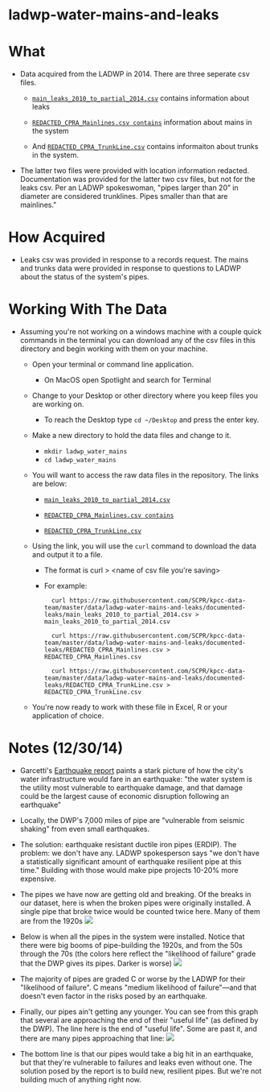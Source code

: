 ladwp-water-mains-and-leaks
===========================

What
====

* Data acquired from the LADWP in 2014. There are three seperate csv files.

	* [```main_leaks_2010_to_partial_2014.csv```](https://github.com/SCPR/kpcc-data-team/blob/master/data/ladwp-water-mains-and-leaks/documented-leaks/main_leaks_2010_to_partial_2014.csv) contains information about leaks

	* [```REDACTED_CPRA_Mainlines.csv contains```](https://github.com/SCPR/kpcc-data-team/blob/master/data/ladwp-water-mains-and-leaks/all_mains_trunks/REDACTED_CPRA_Mainlines.csv) information about mains in the system

	* And [```REDACTED_CPRA_TrunkLine.csv```](https://github.com/SCPR/kpcc-data-team/blob/master/data/ladwp-water-mains-and-leaks/all_mains_trunks/REDACTED_CPRA_TrunkLine.csv) contains informaiton about trunks in the system.

* The latter two files were provided with location information redacted. Documentation was provided for the latter two csv files, but not for the leaks csv. Per an LADWP spokeswoman, "pipes larger than 20” in diameter are considered trunklines. Pipes smaller than that are mainlines."

How Acquired
============

* Leaks csv was provided in response to a records request. The mains and trunks data were provided in response to questions to LADWP about the status of the system's pipes.

Working With The Data
=====================

* Assuming you're not working on a windows machine with a couple quick commands in the terminal you can download any of the csv files in this directory and begin working with them on your machine.

    * Open your terminal or command line application.
        * On MacOS open Spotlight and search for Terminal
    * Change to your Desktop or other directory where you keep files you are working on.
        * To reach the Desktop type ```cd ~/Desktop``` and press the enter key.

    * Make a new directory to hold the data files and change to it.

        * ```mkdir ladwp_water_mains```
        * ```cd ladwp_water_mains```

    * You will want to access the raw data files in the repository. The links are below:

        * [```main_leaks_2010_to_partial_2014.csv```](https://raw.githubusercontent.com/SCPR/kpcc-data-team/master/data/ladwp-water-mains-and-leaks/documented-leaks/main_leaks_2010_to_partial_2014.csv)

        * [```REDACTED_CPRA_Mainlines.csv contains```](https://raw.githubusercontent.com/SCPR/kpcc-data-team/master/data/ladwp-water-mains-and-leaks/documented-leaks/REDACTED_CPRA_Mainlines.csv)

        * [```REDACTED_CPRA_TrunkLine.csv```](https://raw.githubusercontent.com/SCPR/kpcc-data-team/master/data/ladwp-water-mains-and-leaks/documented-leaks/REDACTED_CPRA_TrunkLine.csv)

    * Using the link, you will use the ```curl``` command to download the data and output it to a file.

        * The format is curl <url to csv file> > <name of csv file you're saving>

        * For example:

                curl https://raw.githubusercontent.com/SCPR/kpcc-data-team/master/data/ladwp-water-mains-and-leaks/documented-leaks/main_leaks_2010_to_partial_2014.csv > main_leaks_2010_to_partial_2014.csv

                curl https://raw.githubusercontent.com/SCPR/kpcc-data-team/master/data/ladwp-water-mains-and-leaks/documented-leaks/REDACTED_CPRA_Mainlines.csv > REDACTED_CPRA_Mainlines.csv

                curl https://raw.githubusercontent.com/SCPR/kpcc-data-team/master/data/ladwp-water-mains-and-leaks/documented-leaks/REDACTED_CPRA_TrunkLine.csv > REDACTED_CPRA_TrunkLine.csv

    * You're now ready to work with these file in Excel, R or your application of choice.

Notes (12/30/14)
================

* Garcetti's [Earthquake report](http://projects.scpr.org/documents/?doc=1376566-dec-8-2014-garcetti-earthquake-report) paints a stark picture of how the city's water infrastructure would fare in an earthquake: "the water system is the utility most vulnerable to earthquake damage, and that damage could be the largest cause of economic disruption following an earthquake"

* Locally, the DWP's 7,000 miles of pipe are "vulnerable from seismic shaking" from even small earthquakes.

* The solution: earthquake resistant ductile iron pipes (ERDIP). The problem: we don't have any. LADWP spokesperson says "we don't have a statistically significant amount of earthquake resilient pipe at this time." Building with those would make pipe projects 10-20% more expensive.

* The pipes we have now are getting old and breaking. Of the breaks in our dataset, here is when the broken pipes were originally installed. A single pipe that broke twice would be counted twice here. Many of them are from the 1920s
![](https://raw.githubusercontent.com/SCPR/kpcc-data-team/master/data/ladwp-water-mains-and-leaks/images/year_installed_for_mains_with_leaks.png)

* Below is when all the pipes in the system were installed. Notice that there were big booms of pipe-building the 1920s, and from the 50s through the 70s (the colors here reflect the "likelihood of failure" grade that the DWP gives its pipes. Darker is worse)
![](https://raw.githubusercontent.com/SCPR/kpcc-data-team/master/data/ladwp-water-mains-and-leaks/images/year_installed_by_likelihood_of_failure.png)

* The majority of pipes are graded C or worse by the LADWP for their "likelihood of failure". C means "medium likelihood of failure"—and that doesn't even factor in the risks posed by an earthquake.

* Finally, our pipes ain't getting any younger. You can see from this graph that several are approaching the end of their "useful life" (as defined by the DWP). The line here is the end of "useful life". Some are past it, and there are many pipes approaching that line:
![](https://raw.githubusercontent.com/SCPR/kpcc-data-team/master/data/ladwp-water-mains-and-leaks/images/remaining_years_of_useful_life.png)

* The bottom line is that our pipes would take a big hit in an earthquake, but that they're vulnerable to failures and leaks even without one. The solution posed by the report is to build new, resilient pipes. But we're not building much of anything right now.
